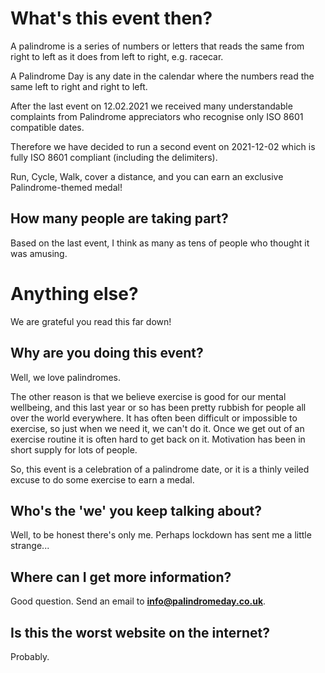 # What's this event then?
A palindrome is a series of numbers or letters that reads the same from right to left as it does from left to right, e.g. racecar.

A Palindrome Day is any date in the calendar where the numbers read the same left to right and right to left.

After the last event on 12.02.2021 we received many understandable complaints from Palindrome appreciators who recognise only ISO 8601 compatible dates.

Therefore we have decided to run a second event on 2021-12-02 which is fully ISO 8601 compliant (including the delimiters).

Run, Cycle, Walk, cover a distance, and you can earn an exclusive Palindrome-themed medal!

## How many people are taking part?

Based on the last event, I think as many as tens of people who thought it was amusing.

# Anything else?

We are grateful you read this far down!

## Why are you doing this event?

Well, we love palindromes.

The other reason is that we believe exercise is good for our mental wellbeing, and this last year or so has been pretty rubbish for people all over the world everywhere. It has often been difficult or impossible to exercise, so just when we need it, we can't do it. Once we get out of an exercise routine it is often hard to get back on it. Motivation has been in short supply for lots of people.

So, this event is a celebration of a palindrome date, or it is a thinly veiled excuse to do some exercise to earn a medal.

## Who's the 'we' you keep talking about?

Well, to be honest there's only me. Perhaps lockdown has sent me a little strange...

## Where can I get more information?

Good question. Send an email to **info@palindromeday.co.uk**.

## Is this the worst website on the internet?

Probably.

